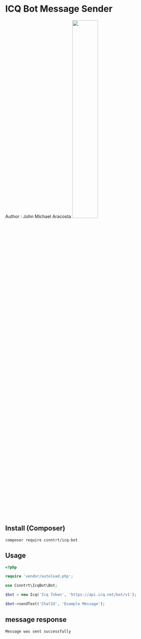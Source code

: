 # ICQ Bot Message Sender
Author : John Michael Aracosta
<img src="https://icq.com/botapi/res/logo_icq_new.png" width="40%">

## Install (Composer)
```
composer require csnntrt/icq-bot
```
## Usage
```php
<?php

require 'vendor/autoload.php';

use Csnntrt\IcqBot\Bot;

$bot = new Icq('Icq Token', 'https://api.icq.net/bot/v1');

$bot->sendText('ChatId', 'Example Message');


```
## message response
```
Message was sent successfully
```
